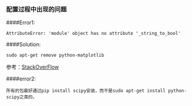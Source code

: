 ### 配置过程中出现的问题
####Error1:

	AttributeError: 'module' object has no attribute '_string_to_bool'

####Solution:

	sudo apt-get remove python-matplotlib
  
  参考：[StackOverFlow](http://stackoverflow.com/questions/25383698/error-string-to-bool-in-mplot3d-workaround-found)
  
####error2:

	所有的包最好通过pip install scipy安装，而不是sudo apt-get install python-scipy之类的。
